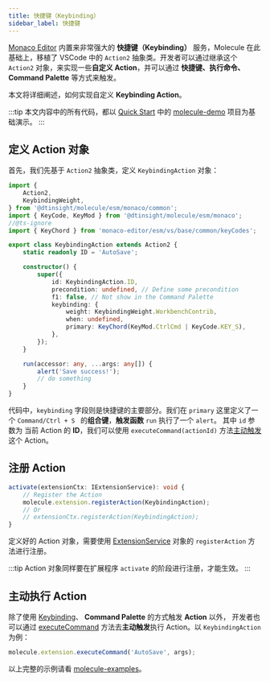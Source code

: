 ```yaml
---
title: 快捷键（Keybinding）
sidebar_label: 快捷键
---
```


[Monaco Editor](https://microsoft.github.io/monaco-editor/) 内置来非常强大的 **快捷键（Keybinding）** 服务，Molecule 在此基础上，移植了 VSCode 中的 `Action2` 抽象类。开发者可以通过继承这个 `Action2` 对象，来实现一些**自定义 Action**，并可以通过
**快捷键、执行命令、Command Palette** 等方式来触发。

本文将详细阐述，如何实现自定义 **Keybinding Action**。

:::tip
本文内容中的所有代码，都以 [Quick Start](../quick-start) 中的 [molecule-demo](https://github.com/DTStack/molecule-examples/tree/main/packages/molecule-demo) 项目为基础演示。
:::

## 定义 Action 对象

首先，我们先基于 `Action2` 抽象类，定义 `KeybindingAction` 对象：

```ts title="src/extensions/action/keybindingAction.ts"
import {
    Action2,
    KeybindingWeight,
} from '@dtinsight/molecule/esm/monaco/common';
import { KeyCode, KeyMod } from '@dtinsight/molecule/esm/monaco';
//@ts-ignore
import { KeyChord } from 'monaco-editor/esm/vs/base/common/keyCodes';

export class KeybindingAction extends Action2 {
    static readonly ID = 'AutoSave';

    constructor() {
        super({
            id: KeybindingAction.ID,
            precondition: undefined, // Define some precondition
            f1: false, // Not show in the Command Palette
            keybinding: {
                weight: KeybindingWeight.WorkbenchContrib,
                when: undefined,
                primary: KeyChord(KeyMod.CtrlCmd | KeyCode.KEY_S),
            },
        });
    }

    run(accessor: any, ...args: any[]) {
        alert('Save success!');
        // do something
    }
}
```

代码中，`keybinding` 字段则是快捷键的主要部分。我们在 `primary` 这里定义了一个 `Command/Ctrl + S ` 的**组合键**，**触发函数** `run` 执行了一个 `alert`。 其中 `id` 参数为 当前 Action 的 **ID**，我们可以使用 `executeCommand(actionId)` 方法[主动触发](#主动执行-action)这个 Action。

## 注册 Action

```ts title="src/extensions/action/index.ts"
activate(extensionCtx: IExtensionService): void {
    // Register the Action
    molecule.extension.registerAction(KeybindingAction);
    // Or
    // extensionCtx.registerAction(KeybindingAction);
}
```

定义好的 Action 对象，需要使用 [ExtensionService](../api/classes/molecule.ExtensionService) 对象的 `registerAction` 方法进行注册。

:::tip
Action 对象同样要在扩展程序 `activate` 的阶段进行注册，才能生效。
:::

## 主动执行 Action

除了使用 [Keybinding](extend-keybinding)、 **Command Palette** 的方式触发 **Action** 以外，
开发者也可以通过 [executeCommand](../api/classes/molecule.ExtensionService#executecommand) 方法去**主动触发**执行 Action。以 `KeybindingAction` 为例：

```ts
molecule.extension.executeCommand('AutoSave', args);
```

以上完整的示例请看 [molecule-examples](https://github.com/DTStack/molecule-examples/tree/main/packages/molecule-demo/src/extensions/action)。
